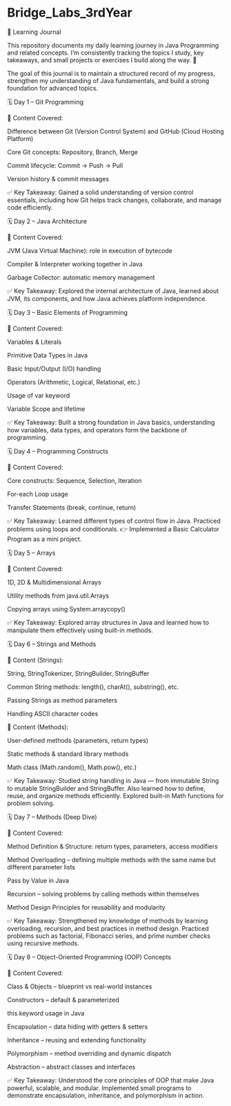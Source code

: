 # Bridge_Labs_3rdYear
📘 Learning Journal

This repository documents my daily learning journey in Java Programming and related concepts.
I’m consistently tracking the topics I study, key takeaways, and small projects or exercises I build along the way. 🚀

The goal of this journal is to maintain a structured record of my progress, strengthen my understanding of Java fundamentals, and build a strong foundation for advanced topics.

🗓️ Day 1 – Git Programming

📖 Content Covered:

Difference between Git (Version Control System) and GitHub (Cloud Hosting Platform)

Core Git concepts: Repository, Branch, Merge

Commit lifecycle: Commit → Push → Pull

Version history & commit messages

✅ Key Takeaway:
Gained a solid understanding of version control essentials, including how Git helps track changes, collaborate, and manage code efficiently.

🗓️ Day 2 – Java Architecture

📖 Content Covered:

JVM (Java Virtual Machine): role in execution of bytecode

Compiler & Interpreter working together in Java

Garbage Collector: automatic memory management

✅ Key Takeaway:
Explored the internal architecture of Java, learned about JVM, its components, and how Java achieves platform independence.

🗓️ Day 3 – Basic Elements of Programming

📖 Content Covered:

Variables & Literals

Primitive Data Types in Java

Basic Input/Output (I/O) handling

Operators (Arithmetic, Logical, Relational, etc.)

Usage of var keyword

Variable Scope and lifetime

✅ Key Takeaway:
Built a strong foundation in Java basics, understanding how variables, data types, and operators form the backbone of programming.

🗓️ Day 4 – Programming Constructs

📖 Content Covered:

Core constructs: Sequence, Selection, Iteration

For-each Loop usage

Transfer Statements (break, continue, return)

✅ Key Takeaway:
Learned different types of control flow in Java. Practiced problems using loops and conditionals.
👉 Implemented a Basic Calculator Program as a mini project.

🗓️ Day 5 – Arrays

📖 Content Covered:

1D, 2D & Multidimensional Arrays

Utility methods from java.util.Arrays

Copying arrays using System.arraycopy()

✅ Key Takeaway:
Explored array structures in Java and learned how to manipulate them effectively using built-in methods.

🗓️ Day 6 – Strings and Methods

📖 Content (Strings):

String, StringTokenizer, StringBuilder, StringBuffer

Common String methods: length(), charAt(), substring(), etc.

Passing Strings as method parameters

Handling ASCII character codes

📖 Content (Methods):

User-defined methods (parameters, return types)

Static methods & standard library methods

Math class (Math.random(), Math.pow(), etc.)

✅ Key Takeaway:
Studied string handling in Java — from immutable String to mutable StringBuilder and StringBuffer.
Also learned how to define, reuse, and organize methods efficiently. Explored built-in Math functions for problem solving.

🗓️ Day 7 – Methods (Deep Dive)

📖 Content Covered:

Method Definition & Structure: return types, parameters, access modifiers

Method Overloading – defining multiple methods with the same name but different parameter lists

Pass by Value in Java

Recursion – solving problems by calling methods within themselves

Method Design Principles for reusability and modularity

✅ Key Takeaway:
Strengthened my knowledge of methods by learning overloading, recursion, and best practices in method design.
Practiced problems such as factorial, Fibonacci series, and prime number checks using recursive methods.

🗓️ Day 8 – Object-Oriented Programming (OOP) Concepts

📖 Content Covered:

Class & Objects – blueprint vs real-world instances

Constructors – default & parameterized

this keyword usage in Java

Encapsulation – data hiding with getters & setters

Inheritance – reusing and extending functionality

Polymorphism – method overriding and dynamic dispatch

Abstraction – abstract classes and interfaces

✅ Key Takeaway:
Understood the core principles of OOP that make Java powerful, scalable, and modular.
Implemented small programs to demonstrate encapsulation, inheritance, and polymorphism in action.
